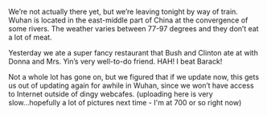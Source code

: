 <!-- layout: post
categories:
- travel
- china
title: This. Is. WUHAAAAAN.
-->
We’re not actually there yet, but we’re leaving tonight by way of train. Wuhan is located in the east-middle part of China at the convergence of some rivers. The weather varies between 77-97 degrees and they don’t eat a lot of meat.

Yesterday we ate a super fancy restaurant that Bush and Clinton ate at with Donna and Mrs. Yin’s very well-to-do friend. HAH! I beat Barack!

Not a whole lot has gone on, but we figured that if we update now, this gets us out of updating again for awhile in Wuhan, since we won’t have access to Internet outside of dingy webcafes. (uploading here is very slow...hopefully a lot of pictures next time - I'm at 700 or so right now)